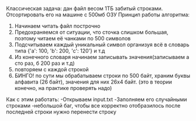 Классическая задача: дан файл весом 1ТБ забитый строками. Отсортировать его на машине с 500мб ОЗУ
Принцип работы алгоритма: 
1. Начинаем читать файл построчно
2. Предохраняемся от ситуации, что сточка слишком большая, поэтому читаем её чанками по 500 символов
3. Подсчитываем каждый уникальный символ организуя всё в словарь типа {'a': 100, 'b': 200, 'c': 120'} и т.д
4. Из конечного словаря начинаем записывать значения(записываем а сто раз, б 200 раз и т.д)
5. повторяем с каждой строкой
6. БИНГО! по сути мы обрабатываем строки по 500 байт, храним буквы алфавита (26 байт), значения для них 26х4 байт. (это в теории конечно, на практике проверять надо)

Как с этим работать:
-Открываем input.txt
-Заполняем его случайными строками
-небольшой баг, чтобы все корректно отобразилось после последней строки нужно перенести строку

